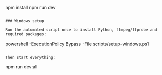 npm install
npm run dev
```

### Windows setup

Run the automated script once to install Python, ffmpeg/ffprobe and required packages:

```
powershell -ExecutionPolicy Bypass -File scripts/setup-windows.ps1
```

Then start everything:

```
npm run dev:all
```